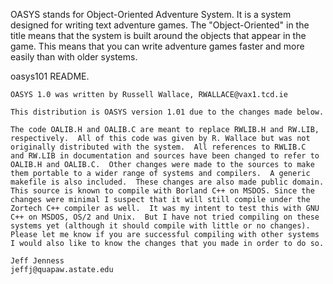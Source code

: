 OASYS stands for Object-Oriented Adventure System. It is a system designed
for writing text adventure games. The "Object-Oriented" in the title means
that the system is built around the objects that appear in the game. This
means that you can write adventure games faster and more easily than with
older systems.

oasys101 README.

```
OASYS 1.0 was written by Russell Wallace, RWALLACE@vax1.tcd.ie

This distribution is OASYS version 1.01 due to the changes made below.

The code OALIB.H and OALIB.C are meant to replace RWLIB.H and RW.LIB,
respectively.  All of this code was given by R. Wallace but was not
originally distributed with the system.  All references to RWLIB.C
and RW.LIB in documentation and sources have been changed to refer to
OALIB.H and OALIB.C.  Other changes were made to the sources to make
them portable to a wider range of systems and compilers.  A generic
makefile is also included.  These changes are also made public domain.
This source is known to compile with Borland C++ on MSDOS. Since the
changes were minimal I suspect that it will still compile under the
Zortech C++ compiler as well.  It was my intent to test this with GNU
C++ on MSDOS, OS/2 and Unix.  But I have not tried compiling on these
systems yet (although it should compile with little or no changes).
Please let me know if you are successful compiling with other systems
I would also like to know the changes that you made in order to do so.

Jeff Jenness
jeffj@quapaw.astate.edu
```
